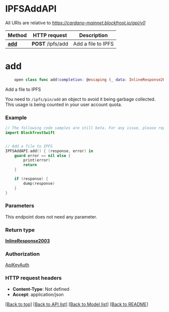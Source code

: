 # IPFSAddAPI

All URIs are relative to *https://cardano-mainnet.blockfrost.io/api/v0*

Method | HTTP request | Description
------------- | ------------- | -------------
[**add**](IPFSAddAPI.md#add) | **POST** /ipfs/add | Add a file to IPFS


# **add**
```swift
    open class func add(completion: @escaping (_ data: InlineResponse2003?, _ error: Error?) -> Void)
```

Add a file to IPFS

You need to `/ipfs/pin/add` an object to avoid it being garbage collected. This usage is being counted in your user account quota. 

### Example
```swift
// The following code samples are still beta. For any issue, please report via http://github.com/OpenAPITools/openapi-generator/issues/new
import BlockfrostSwift


// Add a file to IPFS
IPFSAddAPI.add() { (response, error) in
    guard error == nil else {
        print(error)
        return
    }

    if (response) {
        dump(response)
    }
}
```

### Parameters
This endpoint does not need any parameter.

### Return type

[**InlineResponse2003**](InlineResponse2003.md)

### Authorization

[ApiKeyAuth](../README.md#ApiKeyAuth)

### HTTP request headers

 - **Content-Type**: Not defined
 - **Accept**: application/json

[[Back to top]](#) [[Back to API list]](../README.md#documentation-for-api-endpoints) [[Back to Model list]](../README.md#documentation-for-models) [[Back to README]](../README.md)

